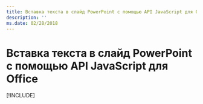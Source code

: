 ```yaml
---
title: Вставка текста в слайд PowerPoint с помощью API JavaScript для Office
description: ''
ms.date: 02/28/2018
---
```


# <a name="insert-text-into-a-powerpoint-slide-using-the-office-javascript-api"></a>Вставка текста в слайд PowerPoint с помощью API JavaScript для Office

[!INCLUDE[](../includes/powerpoint-tutorial-insert-text.md)]